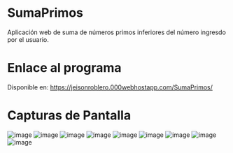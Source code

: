 # SumaPrimos
Aplicación web de suma de números primos inferiores del número ingresdo por el usuario. 

# Enlace al programa
Disponible en: https://jeisonroblero.000webhostapp.com/SumaPrimos/

# Capturas de Pantalla
![image](https://user-images.githubusercontent.com/89631773/228746500-1c849e21-fc6a-4036-9a16-0ef9f516f525.png)
![image](https://user-images.githubusercontent.com/89631773/228746551-e215bfe6-46d4-4c4e-8dc4-95cb6763aea3.png)
![image](https://user-images.githubusercontent.com/89631773/228746698-9668bb11-09a5-48c3-8ab5-8f52f0234d12.png)
![image](https://user-images.githubusercontent.com/89631773/228746749-3420328c-d7d8-443e-9111-06bdda2f05e2.png)
![image](https://user-images.githubusercontent.com/89631773/228746804-1687ecad-a6ad-4232-9fe5-915da23c3c51.png)
![image](https://user-images.githubusercontent.com/89631773/228746895-5884b5b3-db7a-4836-8bec-e4c615ca415e.png)
![image](https://user-images.githubusercontent.com/89631773/228746981-2a5d6d77-3e83-44c3-b511-07d15e6e36ab.png)
![image](https://user-images.githubusercontent.com/89631773/228747156-a2ec6ec0-2268-4af1-a072-dc275f8a8e27.png)
![image](https://user-images.githubusercontent.com/89631773/228747266-faf97515-8d70-4469-afca-43b696a8393d.png)

